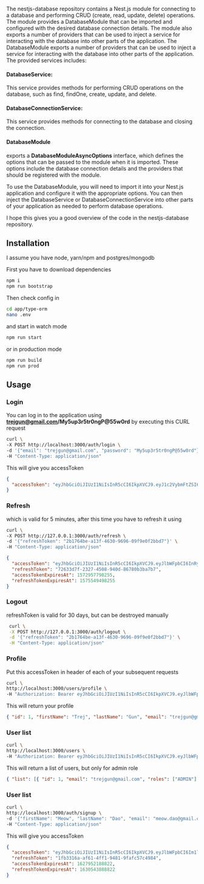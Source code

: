 The nestjs-database repository contains a Nest.js module for connecting to a database and performing CRUD (create, read, update, delete) operations.
The module provides a DatabaseModule that can be imported and configured with the desired database connection details.
The module also exports a number of providers that can be used to inject a service for interacting with the database into other parts of the application.
The DatabaseModule exports a number of providers that can be used to inject a service for interacting with the database into other parts of the application.
The provided services includes:

#### DatabaseService:

This service provides methods for performing CRUD operations on the database, such as find, findOne, create, update, and delete.

#### DatabaseConnectionService:

This service provides methods for connecting to the database and closing the connection.

#### DatabaseModule

exports a **DatabaseModuleAsyncOptions** interface, which defines the options that can be passed to the module when it is imported.
These options include the database connection details and the providers that should be registered with the module.

To use the DatabaseModule, you will need to import it into your Nest.js application and configure it with the appropriate options.
You can then inject the DatabaseService or DatabaseConnectionService into other parts of your application as needed to perform database operations.

I hope this gives you a good overview of the code in the nestjs-database repository.

## Installation

I assume you have node, yarn/npm and postgres/mongodb

First you have to download dependencies

```bash
npm i
npm run bootstrap
```

Then check config in

```bash
cd app/type-orm
nano .env
```

and start in watch mode

```bash
npm run start
```

or in production mode

```bash
npm run build
npm run prod
```

## Usage

### Login

You can log in to the application using **trejgun@gmail.com/My5up3r5tr0ngP@55w0rd** by executing this CURL request

```bash
curl \
-X POST http://localhost:3000/auth/login \
-d '{"email": "trejgun@gmail.com", "password": "My5up3r5tr0ngP@55w0rd"}' \
-H "Content-Type: application/json"
```

This will give you accessToken

```json
{
  "accessToken": "eyJhbGciOiJIUzI1NiIsInR5cCI6IkpXVCJ9.eyJ1c2VybmFtZSI6InRyZWpndW5AZ21haWwuY29tIiwic3ViIjoxLCJpYXQiOjE1NjU4NTgwMDUsImV4cCI6MTU2NTg1ODA2NX0.jqfDhj-sSHtOiT41eD0vBuj64lgBg87oGIyJ78c5gus"
}
```

### Refresh

which is valid for 5 minutes, after this time you have to refresh it using

```sh
curl \
-X POST http://127.0.0.1:3000/auth/refresh \
-d '{"refreshToken": "2b1764be-a13f-4630-9696-09f9e0f2bbd7"}' \
-H "Content-Type: application/json"
```

```json
{
  "accessToken": "eyJhbGciOiJIUzI1NiIsInR5cCI6IkpXVCJ9.eyJlbWFpbCI6InRyZWpndW5AZ21haWwuY29tIiwiaWF0IjoxNTcyOTU3NjA0LCJleHAiOjE1NzMyNTc2MDR9.WSXXz20wbsOajwefbDQ7wb2tgdRLRby02AzhzfyDvjw",
  "refreshToken": "72633d7f-2327-4508-940d-86780b3ba7b7",
  "accessTokenExpiresAt": 1572957798255,
  "refreshTokenExpiresAt": 1575549498255
}
```

### Logout

refreshToken is valid for 30 days, but can be destroyed manually

```sh
 curl \
 -X POST http://127.0.0.1:3000/auth/logout \
 -d '{"refreshToken": "2b1764be-a13f-4630-9696-09f9e0f2bbd7"}' \
 -H "Content-Type: application/json"
```

### Profile

Put this accessToken in header of each of your subsequent requests

```bash
curl \
http://localhost:3000/users/profile \
-H "Authorization: Bearer eyJhbGciOiJIUzI1NiIsInR5cCI6IkpXVCJ9.eyJlbWFpbCI6InRyZWpndW5AZ21haWwuY29tIiwiaWF0IjoxNTczOTk4ODM1LCJleHAiOjE1NzM5OTkxMzV9.b5GuR4X0BqD5CTj-KjVpXTl2D75CtTEfDxdR_ztBfpU"

```

This will return your profile

```json
{ "id": 1, "firstName": "Trej", "lastName": "Gun", "email": "trejgun@gmail.com", "roles": ["ADMIN"] }
```

### User list

```bash
curl \
http://localhost:3000/users \
-H "Authorization: Bearer eyJhbGciOiJIUzI1NiIsInR5cCI6IkpXVCJ9.eyJlbWFpbCI6InRyZWpndW5AZ21haWwuY29tIiwiaWQiOjEsImlhdCI6MTU3Mjc4MjA1MiwiZXhwIjoxNTcyNzgyMTEyfQ.JwBpPo8eK4WAY2hs4orkbQ7j-QShGToMixUiadGJZf4"

```

This will return a list of users, but only for admin role

```json
{ "list": [{ "id": 1, "email": "trejgun@gmail.com", "roles": ["ADMIN"] }], "count": 1 }
```

### User list

```bash
curl \
http://localhost:3000/auth/signup \
-d '{"firstName": "Meow", "lastName": "Dao", "email": "meow.dao@gmail.com", "password": "My5up3r5tr0ngP@55w0rd"}' \
-H "Content-Type: application/json"

```

This will give you accessToken

```json
{
  "accessToken": "eyJhbGciOiJIUzI1NiIsInR5cCI6IkpXVCJ9.eyJlbWFpbCI6Im1lb3cuZGFvQGdtYWlsLmNvbSIsImlhdCI6MTYyNzk1MTg4OCwiZXhwIjoxNjI3OTUyMTg4fQ.6BXMxFu7hyUrU4KdPAUR2i6GeMn-OahrUMPnPYIZo1o",
  "refreshToken": "1fb3316a-af61-4ff1-9481-9fafc57c4984",
  "accessTokenExpiresAt": 1627952188822,
  "refreshTokenExpiresAt": 1630543888822
}
```
